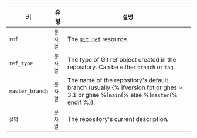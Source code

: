 | 키               | 유형    | 설명                                                                                                                                  |
| --------------- | ----- | ----------------------------------------------------------------------------------------------------------------------------------- |
| `ref`           | `문자열` | The [`git ref`](/rest/reference/git#get-a-reference) resource.                                                                      |
| `ref_type`      | `문자열` | The type of Git ref object created in the repository. Can be either `branch` or `tag`.                                              |
| `master_branch` | `문자열` | The name of the repository's default branch (usually {% ifversion fpt or ghes > 3.1 or ghae %}`main`{% else %}`master`{% endif %}). |
| `설명`            | `문자열` | The repository's current description.                                                                                               |
